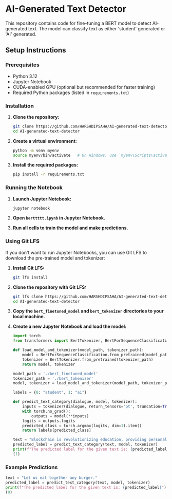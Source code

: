 # AI-Generated Text Detector

This repository contains code for fine-tuning a BERT model to detect AI-generated text. The model can classify text as either 'student' generated or 'AI' generated.

## Setup Instructions

### Prerequisites

- Python 3.12
- Jupyter Notebook
- CUDA-enabled GPU (optional but recommended for faster training)
- Required Python packages (listed in `requirements.txt`)

### Installation

1. **Clone the repository:**

    ```sh
    git clone https://github.com/HARSHDIPSAHA/AI-generated-text-detector.git
    cd AI-generated-text-detector
    ```

2. **Create a virtual environment:**

    ```sh
    python -m venv myenv
    source myenv/bin/activate   # On Windows, use `myenv\Scripts\activate`
    ```

3. **Install the required packages:**

    ```sh
    pip install -r requirements.txt
    ```

### Running the Notebook

1. **Launch Jupyter Notebook:**

    ```sh
    jupyter notebook
    ```

2. **Open `berttttt.ipynb` in Jupyter Notebook.**

3. **Run all cells to train the model and make predictions.**

### Using Git LFS

If you don't want to run Jupyter Notebooks, you can use Git LFS to download the pre-trained model and tokenizer:

1. **Install Git LFS:**

    ```sh
    git lfs install
    ```

2. **Clone the repository with Git LFS:**

    ```sh
    git lfs clone https://github.com/HARSHDIPSAHA/AI-generated-text-detector.git
    cd AI-generated-text-detector
    ```

3. **Copy the `bert_finetuned_model` and `bert_tokenizer` directories to your local machine.**

4. **Create a new Jupyter Notebook and load the model:**

    ```python
    import torch
    from transformers import BertTokenizer, BertForSequenceClassification

    def load_model_and_tokenizer(model_path, tokenizer_path):
        model = BertForSequenceClassification.from_pretrained(model_path)
        tokenizer = BertTokenizer.from_pretrained(tokenizer_path)
        return model, tokenizer

    model_path = './bert_finetuned_model'
    tokenizer_path = './bert_tokenizer'
    model, tokenizer = load_model_and_tokenizer(model_path, tokenizer_path)

    labels = {0: "student", 1: "ai"}

    def predict_text_category(dialogue, model, tokenizer):
        inputs = tokenizer(dialogue, return_tensors='pt', truncation=True, padding=True, max_length=512)
        with torch.no_grad():
            outputs = model(**inputs)
        logits = outputs.logits
        predicted_class = torch.argmax(logits, dim=1).item()
        return labels[predicted_class]

    text = "Blockchain is revolutionizing education, providing personalized learning experiences to students all over the world."
    predicted_label = predict_text_category(text, model, tokenizer)
    print(f"The predicted label for the given text is: {predicted_label}")
    (1)
    ```

### Example Predictions

```python
text = "Let us eat together any burger."
predicted_label = predict_text_category(text, model, tokenizer)
print(f"The predicted label for the given text is: {predicted_label}")
(0)
